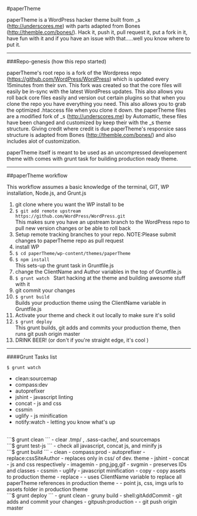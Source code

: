 #paperTheme

paperTheme is a WordPress hacker theme built from  _s (http://underscores.me) with parts adapted from Bones (http://themble.com/bones/). Hack it, push it, pull request it, put a fork in it, have fun with it and if you have an issue with that.....well you know where to put it.
<hr>
###Repo-genesis (how this repo started)

paperTheme's root repo is a fork of the Wordpress repo (https://github.com/WordPress/WordPress) which is updated every 15minutes from their svn. This fork was created so that the core files will easily be in-sync with the latest WordPress updates. This also allows you roll back core files easily 
and version out certain plugins so that when you clone the repo you have everything you need. This also allows you to grab the optimized .htaccess file when you clone it down. 
the paperTheme files are a modified fork of _s (http://underscores.me) by Automattic, these files have been changed and customized by keep their with the _s theme structure. Giving credit where credit is due paperTheme's responsice sass structure is adapted from Bones (http://themble.com/bones/) 
and also includes alot of customization.

paperTheme itself is meant to be used as an uncompressed developement theme with comes with grunt task for building production ready theme. 

<hr>
##paperTheme workflow

This workflow assumes a basic knowledge of the terminal, GIT, WP installation, Node.js, and Grunt.js 

1. git clone where you want the WP install to be 
2. ```$ git add remote upstream https://github.com/WordPress/WordPress.git ```<br>
   This makes sure you have an upstream branch to the WordPress repo to pull new version changes or be able to roll back 
3. Setup remote tracking branches to your repo. NOTE:Please submit changes to paperTheme repo as pull request   
4. install WP
5. ```$ cd paperTheme/wp-content/themes/paperTheme```<br>
6. ```$ npm install``` <br>
   This sets-up the grunt task in Gruntfile.js 
7. change the ClientName and Author variables in the top of Gruntfile.js 
8. ```$ grunt watch ``` 
  Start hacking at the theme and building awesome stuff with it
9. git commit your changes 
10. ```$ grunt build ``` <br>
   Builds your production theme using the ClientName variable in Gruntfile.js
11. Activate your theme and check it out locally to make sure it's solid
13. ```$ grunt deploy ``` <br>
    This grunt builds, git adds and commits your production theme, then runs git push origin master
14. DRINK BEER! (or don't if you're straight edge, it's cool )


<hr>

####Grunt Tasks list    

 ```$ grunt watch ```
- clean:sourcemap
- compass:dev
- autoprefixer
- jshint - javascript linting
- concat - js and css
- cssmin
- uglify - js minification
- notify:watch - letting you know what's up 
 
<br>
```$ grunt clean ```  
- clear .tmp/ , .sass-cache/, and sourcemaps

<br>
```$ grunt test-js ```  
- check all javascript, concat js, and minify js 


<br>
```$ grunt build ``` 
- clean
- compass:prod
- autoprefixer
- replace:cssSiteAuthor - replaces only in css/ of dev. theme
- jshint
- concat - js and css respectively 
- imagemin - png,jpg,gif
- svgmin - preserves IDs and classes
- cssmin
- uglify - javascript minification
- copy - copy assets to production theme
- replace 
- - uses ClientName variable to replace all paperTheme references in production theme
- - point js, css, imgs urls to assets folder in production theme



<br>
```$ grunt deploy ``` 
- grunt clean
- gruny build 
- shell:gitAddCommit - git adds and commit your changes 
- gitpush:production
- - git push origin master
